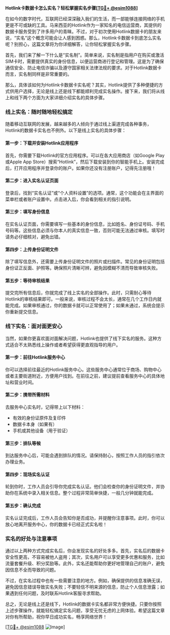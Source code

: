 **Hotlink卡数据卡怎么实名？轻松掌握实名步骤[[TG💪+ @esim1088](https://t.me/s/esim1088)]**

在如今的数字时代，互联网已经深深融入我们的生活，而一部能够连接网络的手机更是不可或缺的工具。马来西亚的Hotlink作为一家知名的电信运营商，其提供的数据卡服务受到了许多用户的青睐。不过，对于初次使用Hotlink数据卡的朋友来说，“实名”这个概念可能会让人感到困惑。那么，Hotlink卡数据卡到底怎么实名呢？别担心，这篇文章将为你详细解答，让你轻松掌握实名步骤。

首先，我们来了解一下什么是“实名制”。简单来说，实名制是指用户在购买或激活SIM卡时，需要提供真实的身份信息，以便运营商进行登记和管理。这是为了确保通信安全、防止电信诈骗以及遵守国家相关法律法规的要求。对于Hotlink数据卡而言，实名制同样是非常重要的。

那么，具体该如何为Hotlink卡数据卡实名呢？其实，Hotlink提供了多种便捷的方式供用户选择，无论是线上还是线下都能顺利完成实名操作。接下来，我们将从线上和线下两个方面为大家详细介绍实名的具体步骤。

### 线上实名：随时随地轻松搞定

随着移动互联网的发展，越来越多的人倾向于通过线上渠道完成各种事务，Hotlink的数据卡实名也不例外。以下是线上实名的具体步骤：

#### 第一步：下载并安装Hotlink应用程序

首先，你需要下载Hotlink的官方应用程序。可以在各大应用商店（如Google Play或Apple App Store）搜索“Hotlink”，然后下载安装到你的智能手机上。安装完成后，打开应用程序并登录你的账户。如果你还没有注册账户，记得先注册哦！

#### 第二步：进入实名认证页面

登录后，找到“实名认证”或“个人资料设置”的选项。通常，这个功能会在主界面的菜单栏或者账户设置中。点击进入后，你会看到相关的指引说明。

#### 第三步：填写身份信息

在实名认证页面，你需要填写一些基本的身份信息，比如姓名、身份证号码、手机号码等。这些信息必须与你本人的真实信息一致，否则可能无法通过审核。填写时请务必仔细核对，避免出错。

#### 第四步：上传身份证明文件

除了填写信息外，还需要上传身份证明文件的照片或扫描件。常见的身份证明包括身份证正反面、护照等。确保照片清晰可辨，避免因模糊不清而导致审核失败。

#### 第五步：等待审核结果

提交完所有信息后，你就完成了线上实名的全部操作。此时，只需耐心等待Hotlink的审核结果即可。一般来说，审核过程不会太长，通常在几个工作日内就能完成。如果审核通过，你的数据卡就可以正常使用了；如果未通过，系统会提示你重新提交信息。

### 线下实名：面对面更安心

当然，如果你更喜欢面对面解决问题，Hotlink也提供了线下实名的服务。这种方式适合不太熟悉线上操作或者希望获得更直观指导的用户。

#### 第一步：前往Hotlink服务中心

你可以选择前往最近的Hotlink服务中心。这些服务中心通常位于商场、购物中心或者主要街道附近，方便用户找到。在前往之前，建议提前查看服务中心的具体地址和营业时间。

#### 第二步：携带所需材料

去服务中心实名时，记得带上以下材料：
- 有效的身份证原件及复印件
- 数据卡本身（如果有）
- 手机或其他设备（用于验证）

#### 第三步：排队等候

到达服务中心后，可能会遇到排队的情况。请保持耐心，按照工作人员的指引依次办理业务。

#### 第四步：现场实名认证

轮到你时，工作人员会引导你完成实名认证。他们会检查你的身份证明文件，并协助你在系统中录入相关信息。整个过程非常简单快捷，一般几分钟就能完成。

#### 第五步：确认完成

实名认证完成后，工作人员会告知你是否成功，并提醒你注意事项。此时，你可以放心地离开服务中心，你的数据卡已经正式实名啦！

### 实名的好处与注意事项

通过以上两种方式完成实名后，你会发现实名的好处多多。首先，实名后的数据卡安全性更高，不容易被他人盗用；其次，实名用户可以享受更多优惠和服务，比如流量套餐升级、积分奖励等。此外，实名还能帮助你更好地管理自己的账户，避免因信息不全而导致的问题。

不过，在实名过程中也有一些需要注意的地方。例如，确保提供的信息准确无误，避免因信息错误导致实名失败；不要轻信不明来源的信息，防止个人信息泄露；如果遇到任何问题，及时联系Hotlink客服寻求帮助。

总之，无论是线上还是线下，Hotlink的数据卡实名都非常方便快捷。只要你按照上述步骤操作，就能轻松搞定实名问题，享受无忧无虑的上网体验。希望这篇文章对你有所帮助，祝你早日成功实名，畅享网络世界！

[[TG💪+ @esim1088](https://t.me/s/esim1088) ![Image](https://i.postimg.cc/4NQfJmqS/Snipaste-2025-05-13-00-14-12.png)]